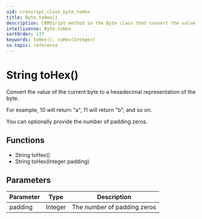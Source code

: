 ```yaml
---
uid: crmscript_class_byte_toHex
title: Byte.toHex()
description: CRMScript method in the Byte class that convert the value of the current byte to its hexadecimal representation
intellisense: Byte.toHex
sortOrder: 137
keywords: toHex(), toHex(Integer)
so.topic: reference
---
```


# String toHex()

Convert the value of the current byte to a hexadecimal representation of the byte.

For example, 10 will return "a", 11 will return "b", and so on.

You can optionally provide the number of padding zeros.

## Functions

* String toHex()
* String toHex(Integer padding)

## Parameters

| Parameter | Type | Description |
|---|---|---|
| padding | Integer | The number of padding zeros |
